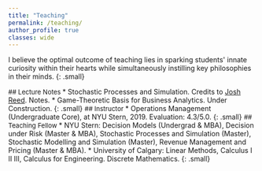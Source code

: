 ```yaml
---
title: "Teaching"
permalink: /teaching/
author_profile: true
classes: wide
---
```


I believe the optimal outcome of teaching lies in sparking students' innate curiosity within their hearts while simultaneously instilling key philosophies in their minds.
{: .small}

<span style="font-size: 13">
## Lecture Notes
</span> 
  * Stochastic Processes and Simulation. Credits to <a href="http://people.stern.nyu.edu/jreed/">Josh Reed</a>. Notes.
  * Game-Theoretic Basis for Business Analytics. Under Construction. 
{: .small}

<span style="font-size: 13">
## Instructor
</span>
  * Operations Management (Undergraduate Core), at NYU Stern, 2019. Evaluation: 4.3/5.0.
{: .small}

<span style="font-size: 13">
## Teaching Fellow
</span> 
  * NYU Stern: Decision Models (Undergrad & MBA), Decision under Risk (Master & MBA), Stochastic Processes and Simulation (Master), Stochastic Modelling and Simulation (Master), Revenue Management and Pricing (Master & MBA).
  * University of Calgary: Linear Methods, Calculus I II III, Calculus for Engineering. Discrete Mathematics.
{: .small}
